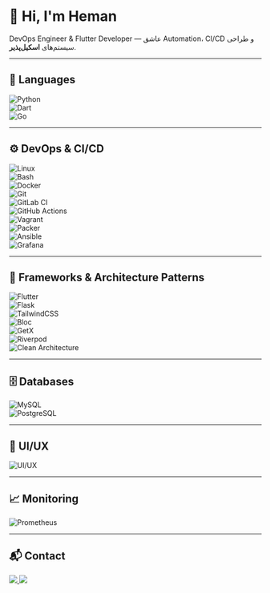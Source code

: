 # 👋 Hi, I'm Heman  
DevOps Engineer & Flutter Developer — عاشق Automation، CI/CD و طراحی سیستم‌های **اسکیل‌پذیر**.  

---

## 🧠 Languages  
![Python](https://img.shields.io/badge/-Python-3776AB?style=for-the-badge&logo=Python&logoColor=white)  
![Dart](https://img.shields.io/badge/-Dart-0175C2?style=for-the-badge&logo=dart&logoColor=white)  
![Go](https://img.shields.io/badge/-Go-00ADD8?style=for-the-badge&logo=go&logoColor=white)  

---

## ⚙️ DevOps & CI/CD  
![Linux](https://img.shields.io/badge/-Linux-FCC624?style=for-the-badge&logo=linux&logoColor=black)  
![Bash](https://img.shields.io/badge/-Bash-4EAA25?style=for-the-badge&logo=gnubash&logoColor=white)  
![Docker](https://img.shields.io/badge/-Docker-2496ED?style=for-the-badge&logo=docker&logoColor=white)  
![Git](https://img.shields.io/badge/-Git-F05032?style=for-the-badge&logo=git&logoColor=white)  
![GitLab CI](https://img.shields.io/badge/-GitLab_CI-FC6D26?style=for-the-badge&logo=gitlab&logoColor=white)  
![GitHub Actions](https://img.shields.io/badge/-GitHub_Actions-2088FF?style=for-the-badge&logo=githubactions&logoColor=white)  
![Vagrant](https://img.shields.io/badge/-Vagrant-1563FF?style=for-the-badge&logo=vagrant&logoColor=white)  
![Packer](https://img.shields.io/badge/-Packer-1B77F3?style=for-the-badge&logo=packer&logoColor=white)  
![Ansible](https://img.shields.io/badge/-Ansible-EE0000?style=for-the-badge&logo=ansible&logoColor=white)  
![Grafana](https://img.shields.io/badge/-Grafana-F46800?style=for-the-badge&logo=grafana&logoColor=white)  

---

## 🧱 Frameworks & Architecture Patterns  
![Flutter](https://img.shields.io/badge/-Flutter-02569B?style=for-the-badge&logo=flutter&logoColor=white)  
![Flask](https://img.shields.io/badge/-Flask-000000?style=for-the-badge&logo=flask&logoColor=white)  
![TailwindCSS](https://img.shields.io/badge/-Tailwind-06B6D4?style=for-the-badge&logo=tailwindcss&logoColor=white)  
![Bloc](https://img.shields.io/badge/-Bloc-0175C2?style=for-the-badge&logo=flutter&logoColor=white)  
![GetX](https://img.shields.io/badge/-GetX-000000?style=for-the-badge&logo=flutter&logoColor=white)  
![Riverpod](https://img.shields.io/badge/-Riverpod-0F9D58?style=for-the-badge&logo=flutter&logoColor=white)  
![Clean Architecture](https://img.shields.io/badge/-Clean_Architecture-E6522C?style=for-the-badge&logo=code&logoColor=white)  

---

## 🗄️ Databases  
![MySQL](https://img.shields.io/badge/-MySQL-4479A1?style=for-the-badge&logo=mysql&logoColor=white)  
![PostgreSQL](https://img.shields.io/badge/-PostgreSQL-336791?style=for-the-badge&logo=postgresql&logoColor=white)  

---

## 🎨 UI/UX  
![UI/UX](https://img.shields.io/badge/-UI%2FUX-111111?style=for-the-badge&logo=figma&logoColor=white)  

---

## 📈 Monitoring  
![Prometheus](https://img.shields.io/badge/-Prometheus-E6522C?style=for-the-badge&logo=prometheus&logoColor=white)  

---

## 📬 Contact  
<a href="mailto:hemansadeghi@proton.me">
  <img src="https://img.shields.io/badge/-Email-D14836?style=for-the-badge&logo=gmail&logoColor=white" />
</a>  
<a href="https://www.linkedin.com/in/heman-sadeghi-0b0537341/">
  <img src="https://img.shields.io/badge/-LinkedIn-0A66C2?style=for-the-badge&logo=linkedin&logoColor=white" />
</a>  
